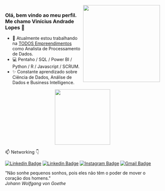 <img align="right" src="https://viniciusanl.github.io/icones/Logo%20Vinicius%2025-11-2018.png" width="250"/>

### Olá, bem vindo ao meu perfil. Me chamo Vinícius Andrade Lopes 👋

- 🚀 Atualmente estou trabalhando na [TODOS Empreendimentos](https://cartaodetodos.com.br/) como Analista de Processamento de Dados.
- 💻 Pentaho / SQL / Power BI / Python / R / Javascript / SCRUM. 
- ✨ Constante aprendizado sobre Ciência de Dados, Análise de Dados e Business Intelligence.

<p align="center">
  <!-- - 👨🏽‍💻 Linguagens de programação mais utilizadas: -->
  <img height="180em" src="https://github-readme-stats.vercel.app/api/top-langs/?username=viniciusanl&layout=compact&langs_count=16&theme=calm"/>
</p>

📫  Networking 👇

[![Linkedin Badge](https://img.shields.io/badge/LinkedIn_PT-0077B5?style=for-the-badge&logo=linkedin&logoColor=white)](https://www.linkedin.com/in/vinicius-andrade-lopes/)
[![Linkedin Badge](https://img.shields.io/badge/LinkedIn_ES-0077B5?style=for-the-badge&logo=linkedin&logoColor=white)](https://www.linkedin.com/in/vinicius-andrade-lopes/?locale=es_ES)
[![Instagram Badge](https://img.shields.io/badge/Instagram-E4405F?style=for-the-badge&logo=instagram&logoColor=white)](https://www.instagram.com/vinicius_anl/)
[![Gmail Badge](https://img.shields.io/badge/vinicius.andlopes@gmail.com-D14836?style=for-the-badge&logo=gmail&logoColor=white)](mailto:vinicius.andlopes@gmail.com)

<div>
  <div class="row">
    "Não sonhe pequenos sonhos, pois eles não têm o poder de mover o coração dos homens."
  </div>
  <div class="row">
    <i>Johann Wolfgang von Goethe</i>
  </div>
</div>

<!--
https://github.com/iuricode/README-template/blob/main/badges/badges.md
https://github.com/anuraghazra/github-readme-stats
-->
